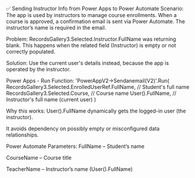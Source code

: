 ✅ Sending Instructor Info from Power Apps to Power Automate
Scenario:
The app is used by instructors to manage course enrollments. When a course is approved, a confirmation email is sent via Power Automate. The instructor’s name is required in the email.

Problem:
RecordsGallery3.Selected.Instructor.FullName was returning blank. This happens when the related field (Instructor) is empty or not correctly populated.

Solution:
Use the current user's details instead, because the app is operated by the instructor.

Power Apps - Run Function:
'PowerAppV2->Sendanemail(V2)'.Run(
    RecordsGallery3.Selected.EnrolledUserRef.FullName,     // Student's full name
    RecordsGallery3.Selected.Course,                       // Course name
    User().FullName,                                       // Instructor's full name (current user)
)

Why this works:
User().FullName dynamically gets the logged-in user (the instructor).

It avoids dependency on possibly empty or misconfigured data relationships.


Power Automate Parameters:
FullName – Student’s name

CourseName – Course title

TeacherName – Instructor’s name (User().FullName)

